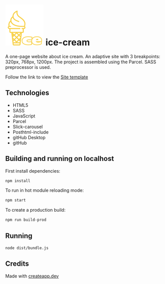 # ![](./src/assets/images/logo-favicon.svg) ice-cream

A one-page website about ice cream. An adaptive site with 3 breakpoints: 320px,
768px, 1200px. The project is assembled using the Parcel. SASS preprocessor is
used.

Follow the link to view the
[Site template](<https://www.figma.com/file/DJ3fWgEMHfXJ9f4XcQFc2l/ice-cream-(Copy)?type=design&node-id=11708%3A12417&mode=dev>)

## Technologies

- HTML5
- SASS
- JavaScript
- Parcel
- Slick-carousel
- Posthtml-include
- gitHub Desktop
- gitHub

## Building and running on localhost

First install dependencies:

```sh
npm install
```

To run in hot module reloading mode:

```sh
npm start
```

To create a production build:

```sh
npm run build-prod
```

## Running

```sh
node dist/bundle.js
```

## Credits

Made with [createapp.dev](https://createapp.dev/)
